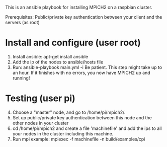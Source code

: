 This is an ansible playbook for installing MPICH2 on a raspbian cluster.

Prerequisites:
Public/private key authentication between your client and the servers (as root)

# Install and configure (user root)

1. Install ansible: apt-get install ansible
2. Add the ip of the nodes to ansible/hosts file
3. Run: ansible-playbook main.yml -i <pathToHostsFile>
    Be patient. This step might take up to an hour. If it finishes with no errors, you now have MPICH2 up and running!

# Testing (user pi)
4. Choose a "master" node, and go to /home/pi/mpich2/.
5. Set up public/private key authentication between this node and the other nodes in your cluster
6. cd /home/pi/mpich2 and create a file 'machinefile' and add the ips to all your nodes in the cluster including this machine.
7. Run mpi example: mpiexec -f machinefile -n <numberOfNodes> build/examples/cpi

